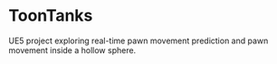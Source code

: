 # ToonTanks

UE5 project exploring real-time pawn movement prediction and pawn movement inside a hollow sphere.
